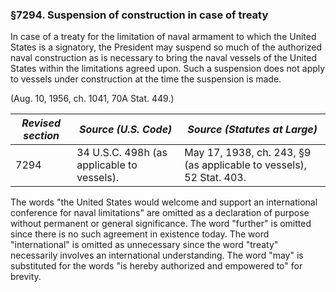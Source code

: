 ### §7294. Suspension of construction in case of treaty ###

In case of a treaty for the limitation of naval armament to which the United States is a signatory, the President may suspend so much of the authorized naval construction as is necessary to bring the naval vessels of the United States within the limitations agreed upon. Such a suspension does not apply to vessels under construction at the time the suspension is made.

(Aug. 10, 1956, ch. 1041, 70A Stat. 449.)

|*Revised section*|           *Source (U.S. Code)*           |                   *Source (Statutes at Large)*                    |
|-----------------|------------------------------------------|-------------------------------------------------------------------|
|      7294       |34 U.S.C. 498h (as applicable to vessels).|May 17, 1938, ch. 243, §9 (as applicable to vessels), 52 Stat. 403.|

The words "the United States would welcome and support an international conference for naval limitations" are omitted as a declaration of purpose without permanent or general significance. The word "further" is omitted since there is no such agreement in existence today. The word "international" is omitted as unnecessary since the word "treaty" necessarily involves an international understanding. The word "may" is substituted for the words "is hereby authorized and empowered to" for brevity.